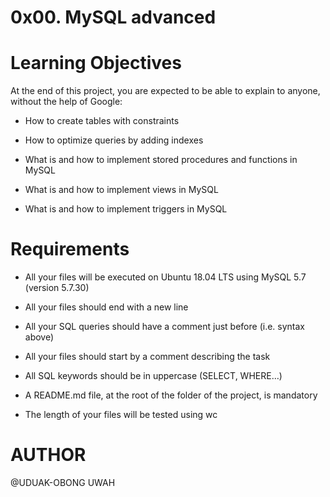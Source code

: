 # 0x00. MySQL advanced

# Learning Objectives

At the end of this project, you are expected to be able to explain to anyone, without the help of Google:

-   How to create tables with constraints

-   How to optimize queries by adding indexes

-   What is and how to implement stored procedures and functions in MySQL

-   What is and how to implement views in MySQL

-   What is and how to implement triggers in MySQL

# Requirements

-   All your files will be executed on Ubuntu 18.04 LTS using MySQL 5.7 (version 5.7.30)

-   All your files should end with a new line

-   All your SQL queries should have a comment just before (i.e. syntax above)

-   All your files should start by a comment describing the task

-   All SQL keywords should be in uppercase (SELECT, WHERE…)

-   A README.md file, at the root of the folder of the project, is mandatory

-   The length of your files will be tested using wc

# AUTHOR

@UDUAK-OBONG UWAH

